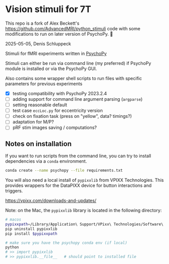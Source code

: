 # Vision stimuli for 7T

This repo is a fork of Alex Beckett's https://github.com/AdvancedMRI/python_stimuli code with some modifications to run on later version of PsychoPy. 🙏

2025-05-05, Denis Schluppeck

Stimuli for fMRI experiments written in [PsychoPy](https://www.psychopy.org/download.html)

Stimuli can either be run via command line (my preferred) if PsychoPy module is installed or via the PsychoPy GUI.

Also contains some wrapper shell scripts to run files with specific parameters for previous experiments

- [x] testing compatibility with PsychoPy 2023.2.4
- [ ] adding support for command line argument parsing (`argparse`)
- [ ] setting reasonable default
- [ ] test case `eccLoc.py` for eccentricity version
- [ ] check on fixation task (press on "yellow", data? timings?)
- [ ] adaptation for M/P?
- [ ] pRF stim images saving / computations?

## Notes on installation

If you want to run scripts from the command line, you can try to install dependencies via a `conda` environment.

```bash
conda create --name psychopy --file requirements.txt
```

You will also need a local install of `pypixxlib` from VPIXX Technologies. This provides wrappers for the DataPIXX device for button interactions and triggers.

<https://vpixx.com/downloads-and-updates/>

Note: on the Mac, the `pypixxlib` library is located in the following directory:

```bash
# macos 
pypixxpath=/Library/Application\ Support/VPixx\ Technologies/Software\ Tools/pypixxlib/pypixxlib-1.7.0.tar.gz
pip uninstall pypixxlib
pip install $pypixxpath

# make sure you have the psychopy conda env (if local)
python
# >> import pypixxlib
# >> pypixxlib.__file__   # should point to installed file
```

